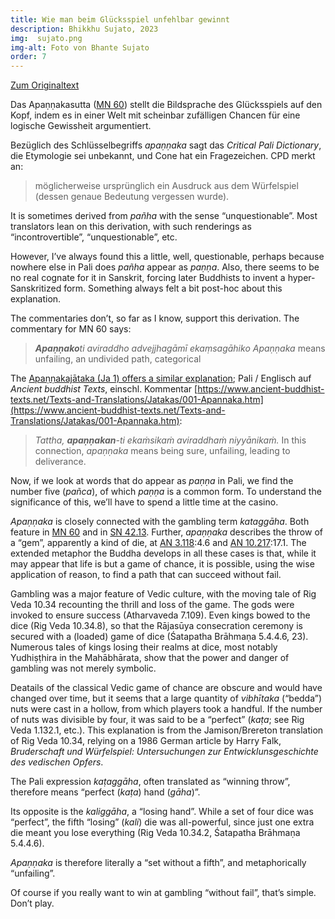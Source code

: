 ```yaml
---
title: Wie man beim Glücksspiel unfehlbar gewinnt
description: Bhikkhu Sujato, 2023
img:  sujato.png
img-alt: Foto von Bhante Sujato
order: 7
---
```


[Zum Originaltext](https://discourse.suttacentral.net/t/how-to-win-at-gambling-without-fail/31497)

Das Apaṇṇakasutta ([MN 60](#/sutta/mn60/de/sabbamitta)) stellt die Bildsprache des Glücksspiels auf den Kopf, indem es in einer Welt mit scheinbar zufälligen Chancen für eine logische Gewissheit argumentiert. 

Bezüglich des Schlüsselbegriffs *apaṇṇaka* sagt das *Critical Pali Dictionary*, die Etymologie sei unbekannt, und Cone hat ein Fragezeichen. CPD merkt an:

> möglicherweise ursprünglich ein Ausdruck aus dem Würfelspiel (dessen genaue Bedeutung vergessen wurde). 

It is sometimes derived from *pañha* with the sense “unquestionable”. Most translators lean on this derivation, with such renderings as “incontrovertible”, “unquestionable”, etc.

However, I’ve always found this a little, well, questionable, perhaps because nowhere else in Pali does *pañha* appear as *paṇṇa*. Also, there seems to be no real cognate for it in Sanskrit, forcing later Buddhists to invent a hyper-Sanskritized form. Something always felt a bit post-hoc about this explanation.

The commentaries don’t, so far as I know, support this derivation. The commentary for MN 60 says:

> ***Apaṇṇako**ti aviraddho advejjhagāmī ekaṃsagāhiko*
> *Apaṇṇaka* means unfailing, an undivided path, categorical

The [Apaṇṇakajātaka (Ja 1) offers a similar explanation](https://suttacentral.net/ja1/de/dutoit?lang=de&reference=main&highlight=true); Pali / Englisch auf *Ancient buddhist Texts*, einschl. Kommentar [https://www.ancient-buddhist-texts.net/Texts-and-Translations/Jatakas/001-Apannaka.htm](https://www.ancient-buddhist-texts.net/Texts-and-Translations/Jatakas/001-Apannaka.htm):

> *Tattha, **apaṇṇakan**-ti ekaṁsikaṁ aviraddhaṁ niyyānikaṁ.*
> In this connection, *apaṇṇaka* means being sure, unfailing, leading to deliverance.

Now, if we look at words that do appear as *paṇṇa* in Pali, we find the number five (*pañca*), of which *paṇṇa* is a common form. To understand the significance of this, we’ll have to spend a little time at the casino.

*Apaṇṇaka* is closely connected with the gambling term *kataggāha*. Both feature in [MN 60](#/sutta/mn60/de/sabbamitta) and in [SN 42.13](#/sutta/sn42.13/de/sabbamitta). Further, *apaṇṇaka* describes the throw of a “gem”, apparently a kind of die, at [AN 3.118](#/sutta/an3.118:4.6/de/sabbamitta):4.6 and [AN 10.217](#/sutta/an10.217:17.1):17.1. The extended metaphor the Buddha develops in all these cases is that, while it may appear that life is but a game of chance, it is possible, using the wise application of reason, to find a path that can succeed without fail.

Gambling was a major feature of Vedic culture, with the moving tale of Rig Veda 10.34 recounting the thrill and loss of the game. The gods were invoked to ensure success (Atharvaveda 7.109). Even kings bowed to the dice (Rig Veda 10.34.8), so that the Rājasūya consecration ceremony is secured with a (loaded) game of dice (Śatapatha Brāhmaṇa 5.4.4.6, 23). Numerous tales of kings losing their realms at dice, most notably Yudhiṣṭhira in the Mahābhārata, show that the power and danger of gambling was not merely symbolic.

Deatails of the classical Vedic game of chance are obscure and would have changed over time, but it seems that a large quantity of *vibhītaka* (“bedda”) nuts were cast in a hollow, from which players took a handful. If the number of nuts was divisible by four, it was said to be a “perfect” (*kaṭa*; see Rig Veda 1.132.1, etc.). This explanation is from the Jamison/Brereton translation of Rig Veda 10.34, relying on a 1986 German article by Harry Falk, *Bruderschaft und Würfelspiel: Untersuchungen zur Entwicklunsgeschichte des vedischen Opfers*.

The Pali expression *kaṭaggāha*, often translated as “winning throw”, therefore means “perfect (*kaṭa*) hand (*gāha*)”.

Its opposite is the *kaliggāha*, a “losing hand”. While a set of four dice was “perfect”, the fifth “losing” (*kali*) die was all-powerful, since just one extra die meant you lose everything (Rig Veda 10.34.2, Śatapatha Brāhmaṇa 5.4.4.6).

*Apaṇṇaka* is therefore literally a “set without a fifth”, and metaphorically “unfailing”.

Of course if you really want to win at gambling “without fail”, that’s simple. Don’t play.

